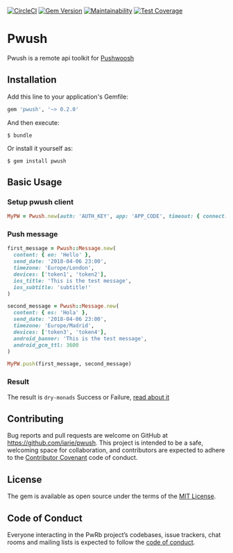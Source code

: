 [![CircleCI](https://circleci.com/gh/iarie/pwush/tree/master.svg?style=shield)](https://circleci.com/gh/iarie/pwush/tree/master)
[![Gem Version](https://badge.fury.io/rb/pwush.svg)](https://badge.fury.io/rb/pwush)
[![Maintainability](https://api.codeclimate.com/v1/badges/d1887381dee84e26e860/maintainability)](https://codeclimate.com/github/iarie/pwush/maintainability)
[![Test Coverage](https://api.codeclimate.com/v1/badges/d1887381dee84e26e860/test_coverage)](https://codeclimate.com/github/iarie/pwush/test_coverage)

# Pwush

Pwush is a remote api toolkit for [Pushwoosh](https://www.pushwoosh.com/v1.0/reference)

## Installation

Add this line to your application's Gemfile:

```ruby
gem 'pwush', '~> 0.2.0'
```

And then execute:

	$ bundle

Or install it yourself as:

	$ gem install pwush

## Basic Usage

### Setup pwush client
```ruby
MyPW = Pwush.new(auth: 'AUTH_KEY', app: 'APP_CODE', timeout: { connect: 5, read: 10, write: 2 })
```
### Push message
```ruby
first_message = Pwush::Message.new(
  content: { en: 'Hello' },
  send_date: '2018-04-06 23:00',
  timezone: 'Europe/London',
  devices: ['token1', 'token2'],
  ios_title: 'This is the test message',
  ios_subtitle: 'subtitle!'
)

second_message = Pwush::Message.new(
  content: { es: 'Hola' },
  send_date: '2018-04-06 23:00',
  timezone: 'Europe/Madrid',
  devices: ['token3', 'token4'],
  android_banner: 'This is the test message',
  android_gcm_ttl: 3600
)

MyPW.push(first_message, second_message)
```

### Result
The result is `dry-monads` Success or Failure, [read about it](http://dry-rb.org/gems/dry-monads/result/)

## Contributing

Bug reports and pull requests are welcome on GitHub at https://github.com/iarie/pwush. This project is intended to be a safe, welcoming space for collaboration, and contributors are expected to adhere to the [Contributor Covenant](http://contributor-covenant.org) code of conduct.

## License

The gem is available as open source under the terms of the [MIT License](https://opensource.org/licenses/MIT).

## Code of Conduct

Everyone interacting in the PwRb project’s codebases, issue trackers, chat rooms and mailing lists is expected to follow the [code of conduct](https://github.com/iarie/pwush/blob/master/CODE_OF_CONDUCT.md).
